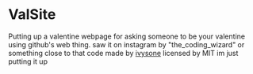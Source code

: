 # ValSite

Putting up a valentine webpage for asking someone to be your valentine using github's web thing.
saw it on instagram by "the_coding_wizard" or something close to that
code made by [ivysone](https://github.com/ivysone/Will-you-be-my-Valentine-) licensed by MIT 
im just putting it up
